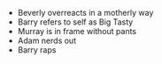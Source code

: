 - Beverly overreacts in a motherly way
- Barry refers to self as Big Tasty
- Murray is in frame without pants
- Adam nerds out
- Barry raps
